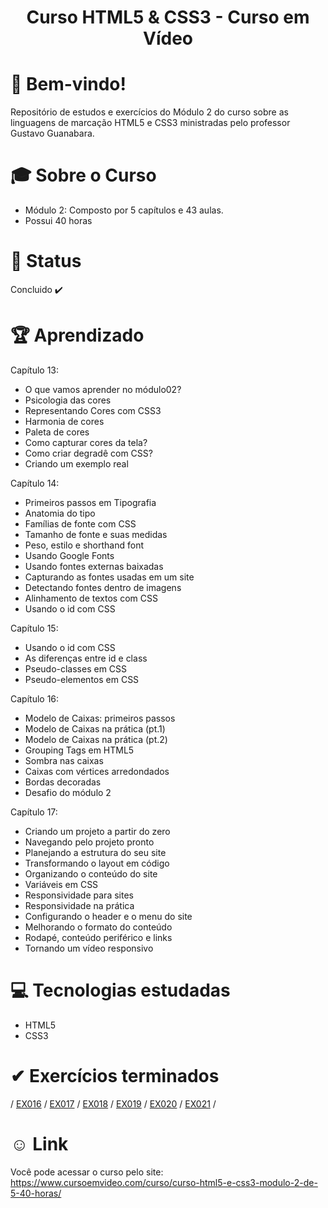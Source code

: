 <div align="center">
<h1>Curso HTML5 & CSS3 - Curso em Vídeo </h1>
</div>

# 👋  Bem-vindo!
Repositório de estudos e exercícios do Módulo 2 do curso sobre as linguagens de marcação HTML5 e CSS3 ministradas pelo professor Gustavo Guanabara.

# &#x1F393; Sobre o Curso
<ul>
<li>Módulo 2: Composto por 5 capítulos e 43 aulas.</li>
<li>Possui 40 horas</li>
</ul>

# &#x1F680; Status
Concluido ✔️

# 🏆 Aprendizado
Capítulo 13:
<uL>
  <li>O que vamos aprender no módulo02?</li>
  <li>Psicologia das cores</li>
  <li>Representando Cores com CSS3</li>
  <li>Harmonia de cores</li>
  <li>Paleta de cores</li>
  <li>Como capturar cores da tela?</li>
  <li>Como criar degradê com CSS?</li>
  <li>Criando um exemplo real</li>
</ul>

Capítulo 14:
<uL>
  <li>Primeiros passos em Tipografia</li>
  <li>Anatomia do tipo</li>
  <li>Famílias de fonte com CSS</li>
  <li>Tamanho de fonte e suas medidas</li>
  <li>Peso, estilo e shorthand font</li>
  <li>Usando Google Fonts</li>
  <li>Usando fontes externas baixadas</li>
  <li>Capturando as fontes usadas em um site</li>
  <li>Detectando fontes dentro de imagens</li>
  <li>Alinhamento de textos com CSS</li>
  <li>Usando o id com CSS</li>
</ul>

Capítulo 15:
<ul>
  <li>Usando o id com CSS</li>
  <li>As diferenças entre id e class</li>
  <li>Pseudo-classes em CSS</li>
  <li>Pseudo-elementos em CSS</li>
</ul>

Capítulo 16:
<uL>
  <li>Modelo de Caixas: primeiros passos</li>
  <li>Modelo de Caixas na prática (pt.1)</li>
  <li>Modelo de Caixas na prática (pt.2)</li>
  <li>Grouping Tags em HTML5</li>
  <li>Sombra nas caixas</li>
  <li>Caixas com vértices arredondados</li>
  <li>Bordas decoradas</li>
  <li>Desafio do módulo 2</li>
</ul>

Capítulo 17:
<uL>
  <li>Criando um projeto a partir do zero</li>
  <li>Navegando pelo projeto pronto</li>
  <li>Planejando a estrutura do seu site</li>
  <li>Transformando o layout em código</li>
  <li>Organizando o conteúdo do site</li>
  <li>Variáveis em CSS</li>
  <li>Responsividade para sites</li>
  <li>Responsividade na prática</li>
  <li>Configurando o header e o menu do site</li>
  <li>Melhorando o formato do conteúdo</li>
  <li>Rodapé, conteúdo periférico e links</li>
  <li>Tornando um vídeo responsivo</li>
</ul>

# &#x1F4BB; Tecnologias estudadas
<ul>
  <li>HTML5</li>
  <li>CSS3</li>
</ul>

# &#10004; Exercícios terminados

/ <a href="https://kaiketorres.github.io/HTML5-CSS3-Modulo02-CursoemVideo/Exercicios/Ex016/Cor001.html">EX016</a> /
  <a href="https://kaiketorres.github.io/HTML5-CSS3-Modulo02-CursoemVideo/Exercicios/Ex017/Fonte001.html">EX017</a> /
  <a href="https://kaiketorres.github.io/HTML5-CSS3-Modulo02-CursoemVideo/Exercicios/Ex018/Fonte001.html">EX018</a> /
  <a href="https://kaiketorres.github.io/HTML5-CSS3-Modulo02-CursoemVideo/Exercicios/Ex019/Seletor001.html">EX019</a> /
  <a href="https://kaiketorres.github.io/HTML5-CSS3-Modulo02-CursoemVideo/Exercicios/Ex20/hover.html">EX020</a> /
  <a href="https://kaiketorres.github.io/HTML5-CSS3-Modulo02-CursoemVideo/Exercicios/Ex21/Caixa01.html">EX021</a> /

# &#X263A; Link
Você pode acessar o curso pelo site: https://www.cursoemvideo.com/curso/curso-html5-e-css3-modulo-2-de-5-40-horas/